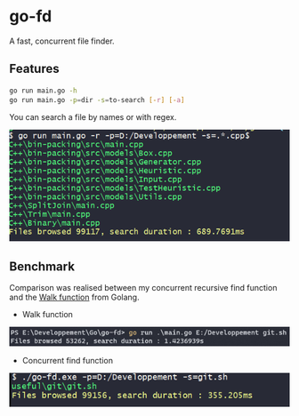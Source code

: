 # go-fd

A fast, concurrent file finder.   

## Features

```sh
go run main.go -h
go run main.go -p=dir -s=to-search [-r] [-a]
```

You can search a file by names or with regex.    

![alt text](assets/reg.PNG)

## Benchmark

Comparison was realised between my concurrent recursive find function and the [Walk function](https://golang.org/pkg/path/filepath/#Walk) from Golang.    

- Walk function

![alt text](assets/walk.PNG)

- Concurrent find function

![alt text](assets/compare.PNG)